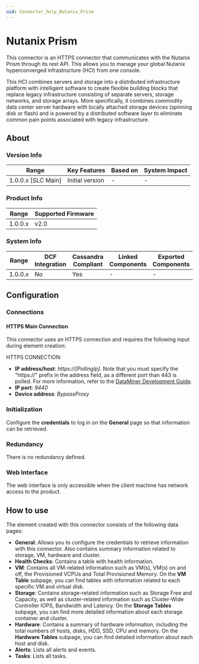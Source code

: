 ```yaml
---
uid: Connector_help_Nutanix_Prism
---
```


# Nutanix Prism

This connector is an HTTPS connector that communicates with the Nutanix Prism through its rest API. This allows you to manage your global Nutanix hyperconverged infrastructure (HCI) from one console.

This HCI combines servers and storage into a distributed infrastructure platform with intelligent software to create flexible building blocks that replace legacy infrastructure consisting of separate servers, storage networks, and storage arrays. More specifically, it combines commodity data center server hardware with locally attached storage devices (spinning disk or flash) and is powered by a distributed software layer to eliminate common pain points associated with legacy infrastructure.

## About

### Version Info

| Range              | Key Features     | Based on    | System Impact    |
|--------------------|------------------|-------------|------------------|
| 1.0.0.x [SLC Main] | Initial version  | -           | -                |

### Product Info

| Range     | Supported Firmware     |
|-----------|------------------------|
| 1.0.0.x   | v2.0                   |

### System Info

| Range     | DCF Integration     | Cassandra Compliant     | Linked Components    | Exported Components    |
|-----------|---------------------|-------------------------|----------------------|------------------------|
| 1.0.0.x   | No                  | Yes                     | -                    | -                      |

## Configuration

### Connections

#### HTTPS Main Connection

This connector uses an HTTPS connection and requires the following input during element creation:

HTTPS CONNECTION:

- **IP address/host**: *https://\[PollingIp\]*. Note that you must specify the "https://" prefix in the address field, as a different port than 443 is polled. For more information, refer to the [DataMiner Development Guide](https://aka.dataminer.services/Development_Guide).
- **IP port**: *9440*
- **Device address**: *BypassProxy*

### Initialization

Configure the **credentials** to log in on the **General** page so that information can be retrieved.

### Redundancy

There is no redundancy defined.

### Web Interface

The web interface is only accessible when the client machine has network access to the product.

## How to use

The element created with this connector consists of the following data pages:

- **General**: Allows you to configure the credentials to retrieve information with this connector. Also contains summary information related to storage, VM, hardware and cluster.
- **Health Checks**: Contains a table with health information.
- **VM**: Contains all VM-related information such as VM(s), VM(s) on and off, the Provisioned VCPUs and Total Provisioned Memory. On the **VM Table** subpage, you can find tables with information related to each specific VM and virtual disk.
- **Storage**: Contains storage-related information such as Storage Free and Capacity, as well as cluster-related information such as Cluster-Wide Controller IOPS, Bandwidth and Latency. On the **Storage Tables** subpage, you can find more detailed information about each storage container and cluster.
- **Hardware**: Contains a summary of hardware information, including the total numbers of hosts, disks, HDD, SSD, CPU and memory. On the **Hardware Tables** subpage, you can find detailed information about each host and disk.
- **Alerts**: Lists all alerts and events.
- **Tasks**: Lists all tasks.

